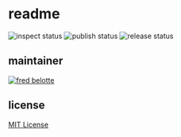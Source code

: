 # readme

![inspect status][badge_inspect]
![publish status][badge_publish]
![release status][badge_release]

## maintainer

[![fred belotte][fb_avatar]][fb_profile]

## license

[MIT License][license]

[badge_inspect]: https://github.com/apticity/apticity/workflows/inspect/badge.svg 'inspect status'
[badge_publish]: https://github.com/apticity/apticity/workflows/publish/badge.svg 'publish status'
[badge_release]: https://github.com/apticity/apticity/workflows/release/badge.svg 'release status'
[fb_avatar]: https://avatars3.githubusercontent.com/u/22018714?s=64&u=506a9dc882dd1559689defa6b3c6961bc6b4aa13&v=4 'fred belotte'
[fb_profile]: https://github.com/fredbelotte 'fred belotte'
[license]: https://github.com/apticity/apticity/blob/main/LICENSE 'license'
